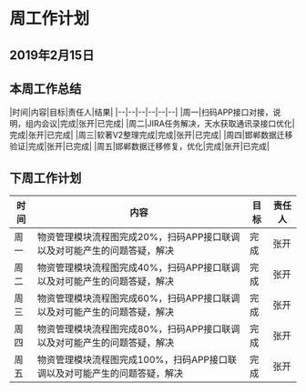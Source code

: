 # 周工作计划

## 2019年2月15日

## 本周工作总结

|时间|内容|目标|责任人|结果|
|--|--|--|--|--|--|
|周一|扫码APP接口对接，说明，组内会议|完成|张开|已完成|
|周二|JIRA任务解决，天水获取通讯录接口优化|完成|张开|已完成|
|周三|软著V2整理完成|完成|张开|已完成|
|周四|邯郸数据迁移验证|完成|张开|已完成|
|周五|邯郸数据迁移修复，优化|完成|张开|已完成|

## 下周工作计划

|时间|内容|目标|责任人|
|--|--|--|--|
|周一|物资管理模块流程图完成20%，扫码APP接口联调以及对可能产生的问题答疑，解决|完成|张开|
|周二|物资管理模块流程图完成40%，扫码APP接口联调以及对可能产生的问题答疑，解决|完成|张开|
|周三|物资管理模块流程图完成60%，扫码APP接口联调以及对可能产生的问题答疑，解决|完成|张开|
|周四|物资管理模块流程图完成80%，扫码APP接口联调以及对可能产生的问题答疑，解决|完成|张开|
|周五|物资管理模块流程图完成100%，扫码APP接口联调以及对可能产生的问题答疑，解决|完成|张开|

